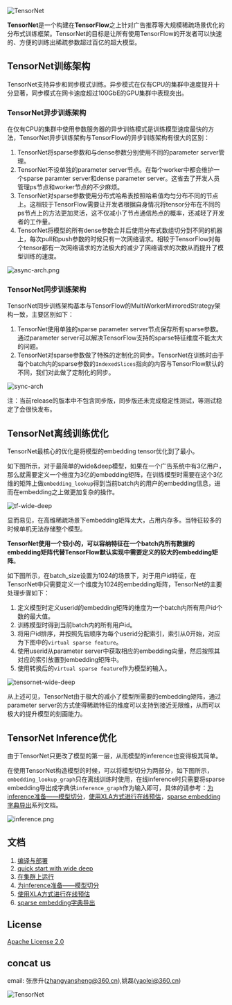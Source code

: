 ![TensorNet](doc/logo.png)

**TensorNet**是一个构建在**TensorFlow**之上针对广告推荐等大规模稀疏场景优化的分布式训练框架。TensorNet的目标是让所有使用TensorFlow的开发者可以快速的、方便的训练出稀疏参数超过百亿的超大模型。

## TensorNet训练架构

TensorNet支持异步和同步模式训练。异步模式在仅有CPU的集群中速度提升十分显著，同步模式在网卡速度超过100GbE的GPU集群中表现突出。

### TensorNet异步训练架构

在仅有CPU的集群中使用参数服务器的异步训练模式是训练模型速度最快的方法，TensorNet异步训练架构与TensorFlow的异步训练架构有很大的区别：

1. TensorNet将sparse参数和与dense参数分别使用不同的parameter server管理。
2. TensorNet不设单独的parameter server节点。在每个worker中都会维护一个sparse paramter server和dense parameter server。这省去了开发人员管理ps节点和worker节点的不少麻烦。
3. TensorNet对sparse参数使用分布式哈希表按照哈希值均匀分布不同的节点上。这相较于TensorFlow需要让开发者根据自身情况将tensor分布在不同的ps节点上的方法更加灵活，这不仅减小了节点通信热点的概率，还减轻了开发者的工作量。
4. TensorNet将模型的所有dense参数合并后使用分布式数组切分到不同的机器上，每次pull和push参数的时候只有一次网络请求。相较于TensorFlow对每个tensor都有一次网络请求的方法极大的减少了网络请求的次数从而提升了模型训练的速度。

![async-arch.png](./doc/async-arch.png)

### TensorNet同步训练架构

TensorNet同步训练架构基本与TensorFlow的MultiWorkerMirroredStrategy架构一致，主要区别如下：

1. TensorNet使用单独的sparse parameter server节点保存所有sparse参数。通过parameter server可以解决TensorFlow支持的sparse特征维度不能太大的问题。
2. TensorNet对sparse参数做了特殊的定制化的同步。TensorNet在训练时由于每个batch内的sparse参数的`IndexedSlices`指向的内容与TensorFlow默认的不同，我们对此做了定制化的同步。

![sync-arch](./doc/sync-arch.png)

注：当前release的版本中不包含同步版，同步版还未完成稳定性测试，等测试稳定了会很快发布。

## TensorNet离线训练优化

TensorNet最核心的优化是将模型的embedding tensor优化到了最小。

如下图所示，对于最简单的wide&deep模型，如果在一个广告系统中有3亿用户，那么就需要定义一个维度为3亿的embedding矩阵，在训练模型时需要在这个3亿维的矩阵上做`embedding_lookup`得到当前batch内的用户的embedding信息，进而在embedding之上做更加复杂的操作。

![tf-wide-deep](./doc/tf-wide-deep.png)

显而易见，在高维稀疏场景下embedding矩阵太大，占用内存多。当特征较多的时候单机无法存储整个模型。

**TensorNet使用一个较小的，可以容纳特征在一个batch内所有数据的embedding矩阵代替TensorFlow默认实现中需要定义的较大的embedding矩阵**。

如下图所示，在batch_size设置为1024的场景下，对于用户id特征，在TensorNet中只需要定义一个维度为1024的embedding矩阵，TensorNet的主要处理步骤如下：

1. 定义模型时定义userid的embedding矩阵的维度为一个batch内所有用户id个数的最大值。
2. 训练模型时得到当前batch内的所有用户id。
3. 将用户id排序，并按照先后顺序为每个userid分配索引，索引从0开始，对应为下图中的`virtual sparse feature`。
4. 使用userid从parameter server中获取相应的embedding向量，然后按照其对应的索引放置到embedding矩阵中。
5. 使用转换后的`virtual sparse feature`作为模型的输入。

![tensornet-wide-deep](doc/tensornet-wide-deep.png)

从上述可见，TensorNet由于极大的减小了模型所需要的embedding矩阵，通过parameter server的方式使得稀疏特征的维度可以支持到接近无限维，从而可以极大的提升模型的刻画能力。

## TensorNet Inference优化

由于TensorNet只更改了模型的第一层，从而模型的inference也变得极其简单。

在使用TensorNet构造模型的时候，可以将模型切分为两部分，如下图所示，`embedding_lookup_graph`只在离线训练时使用，在线inference时只需要将sparse embedding导出成字典供`inference_graph`作为输入即可，具体的请参考：[为inference准备——模型切分](doc/tutorial/03-split-to-sub-graph.ipynb)，[使用XLA方式进行在线预估](doc/tutorial/04-deploy-tf-graph-online.ipynb)，[sparse embedding字典导出](doc/tutorial/05-export-sparse-feature-embedding.ipynb)系列文档。

![inference.png](./doc/inference.png)

## 文档

1. [编译与部署](doc/compile_deploy.md)
2. [quick start with wide deep](doc/tutorial/01-begin-with-wide-deep.ipynb)
3. [在集群上运行](doc/tutorial/02-run-in-cluster.ipynb)
4. [为inference准备——模型切分](doc/tutorial/03-split-to-sub-graph.ipynb)
5. [使用XLA方式进行在线预估](doc/tutorial/04-deploy-tf-graph-online.ipynb)
6. [sparse embedding字典导出](doc/tutorial/05-export-sparse-feature-embedding.ipynb)

## License

[Apache License 2.0](LICENSE)

## concat us

email: 张彦升(zhangyansheng@360.cn),姚磊(yaolei@360.cn)

![TensorNet](doc/TensorNet-QR-code.png)
